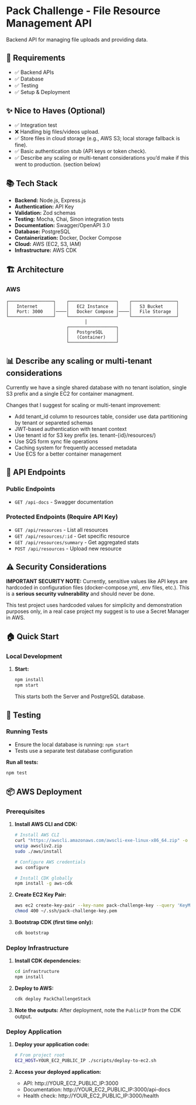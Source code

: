 # Pack Challenge - File Resource Management API

Backend API for managing file uploads and providing data.

## 🚀 Requirements

- ✅ Backend APIs
- ✅ Database
- ✅ Testing
- ✅ Setup & Deployment

## ✨ Nice to Haves (Optional)

- ✅ Integration test
- ❌ Handling big files/videos upload.
- ✅ Store files in cloud storage (e.g., AWS S3; local storage fallback is fine). 
- ✅ Basic authentication stub (API keys or token check).
- ✅ Describe any scaling or multi-tenant considerations you’d make if this went to production. (section below)

## 📚 Tech Stack

- **Backend:** Node.js, Express.js
- **Authentication:** API Key
- **Validation:** Zod schemas
- **Testing:** Mocha, Chai, Sinon integration tests
- **Documentation:** Swagger/OpenAPI 3.0
- **Database:** PostgreSQL
- **Containerization:** Docker, Docker Compose
- **Cloud:** AWS (EC2, S3, IAM)
- **Infrastructure:** AWS CDK

## 🏗️ Architecture

### AWS
```
┌─────────────────┐    ┌──────────────────┐    ┌─────────────────┐
│   Internet      │    │   EC2 Instance   │    │   S3 Bucket     │
│   Port: 3000    │────│   Docker Compose │────│   File Storage  │
└─────────────────┘    └──────────────────┘    └─────────────────┘
                              │
                       ┌──────────────────┐
                       │   PostgreSQL     │
                       │   (Container)    │
                       └──────────────────┘
```

## 📊 Describe any scaling or multi-tenant considerations

Currently we have a single shared database with no tenant isolation, single S3 prefix and a single EC2 for container managment. 

Changes that I suggest for scaling or multi-tenant improvement:
  - Add tenant_id column to resources table, consider use data partitioning by tenant or separeted schemas
  - JWT-based authentication with tenant context
  - Use tenant id for S3 key prefix (es. tenant-{id}/resources/)
  - Use SQS form sync file operations
  - Caching system for frequently accessed metadata
  - Use ECS for a better container management

## 📝 API Endpoints

### Public Endpoints
- `GET /api-docs` - Swagger documentation

### Protected Endpoints (Require API Key)
- `GET /api/resources` - List all resources
- `GET /api/resources/:id` - Get specific resource
- `GET /api/resources/summary` - Get aggregated stats
- `POST /api/resources` - Upload new resource

## ⚠️ Security Considerations

**IMPORTANT SECURITY NOTE:** Currently, sensitive values like API keys are hardcoded in configuration files (docker-compose.yml, .env files, etc.). This is a **serious security vulnerability** and should never be done.

This test project uses hardcoded values for simplicity and demonstration purposes only, in a real case project my suggest is to use a Secret Manager in AWS.

## 🏠 Quick Start

### Local Development

1. **Start:**
   ```bash
   npm install
   npm start
   ```
   This starts both the Server and PostgreSQL database.

## 🧪 Testing

### Running Tests

- Ensure the local database is running: `npm start`
- Tests use a separate test database configuration

**Run all tests:**
```bash
npm test
```

## 📦 AWS Deployment

### Prerequisites

1. **Install AWS CLI and CDK:**
   ```bash
   # Install AWS CLI
   curl "https://awscli.amazonaws.com/awscli-exe-linux-x86_64.zip" -o "awscliv2.zip"
   unzip awscliv2.zip
   sudo ./aws/install
   
   # Configure AWS credentials
   aws configure
   
   # Install CDK globally
   npm install -g aws-cdk
   ```

2. **Create EC2 Key Pair:**
   ```bash
   aws ec2 create-key-pair --key-name pack-challenge-key --query 'KeyMaterial' --output text > ~/.ssh/pack-challenge-key.pem
   chmod 400 ~/.ssh/pack-challenge-key.pem
   ```

3. **Bootstrap CDK (first time only):**
   ```bash
   cdk bootstrap
   ```

### Deploy Infrastructure

1. **Install CDK dependencies:**
   ```bash
   cd infrastructure
   npm install
   ```

2. **Deploy to AWS:**
   ```bash
   cdk deploy PackChallengeStack
   ```

3. **Note the outputs:**
   After deployment, note the `PublicIP` from the CDK output.

### Deploy Application

1. **Deploy your application code:**
   ```bash
   # From project root
   EC2_HOST=YOUR_EC2_PUBLIC_IP ./scripts/deploy-to-ec2.sh
   ```

2. **Access your deployed application:**
   - API: http://YOUR_EC2_PUBLIC_IP:3000
   - Documentation: http://YOUR_EC2_PUBLIC_IP:3000/api-docs
   - Health check: http://YOUR_EC2_PUBLIC_IP:3000/health
